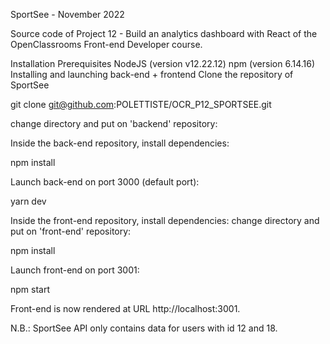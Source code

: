 SportSee - November 2022

Source code of Project 12 - Build an analytics dashboard with React of the OpenClassrooms Front-end Developer course.

Installation
Prerequisites
NodeJS (version v12.22.12)
npm (version 6.14.16)
Installing and launching back-end + frontend
Clone the repository of SportSee

git clone git@github.com:POLETTISTE/OCR_P12_SPORTSEE.git

change directory and put on 'backend' repository:

Inside the back-end repository, install dependencies:

npm install

Launch back-end on port 3000 (default port):

yarn dev

Inside the front-end repository, install dependencies:
change directory and put on 'front-end' repository:

npm install

Launch front-end on port 3001:

npm start

Front-end is now rendered at URL http://localhost:3001.

N.B.:
SportSee API only contains data for users with id 12 and 18.
